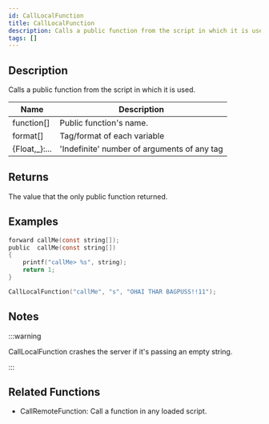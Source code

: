 ```yaml
---
id: CallLocalFunction
title: CallLocalFunction
description: Calls a public function from the script in which it is used.
tags: []
---
```


## Description

Calls a public function from the script in which it is used.

| Name           | Description                                 |
| -------------- | ------------------------------------------- |
| function[]     | Public function's name.                     |
| format[]       | Tag/format of each variable                 |
| {Float,\_}:... | 'Indefinite' number of arguments of any tag |

## Returns

The value that the only public function returned.

## Examples

```c
forward callMe(const string[]);
public  callMe(const string[])
{
    printf("callMe> %s", string);
    return 1;
}

CallLocalFunction("callMe", "s", "OHAI THAR BAGPUSS!!11");
```

## Notes

:::warning

CallLocalFunction crashes the server if it's passing an empty string.

:::

## Related Functions

- CallRemoteFunction: Call a function in any loaded script.
